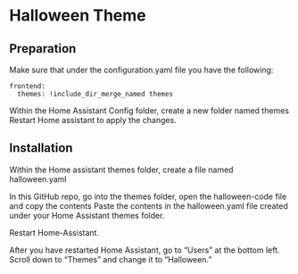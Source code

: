 # Halloween Theme


## Preparation

Make sure that under the configuration.yaml file you have the following:

```
frontend:
  themes: !include_dir_merge_named themes
```

Within the Home Assistant Config folder, create a new folder named themes
Restart Home assistant to apply the changes.


## Installation

Within the Home assistant themes folder, create a file named halloween.yaml

In this GitHub repo, go into the themes folder, open the halloween-code file and copy the contents
Paste the contents in the halloween.yaml file created under your Home Assistant themes folder.

Restart Home-Assistant.

After you have restarted Home Assistant, go to “Users” at the bottom left. Scroll down to “Themes” and change it to “Halloween.”
